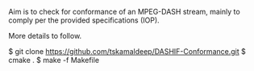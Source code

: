 Aim is to check for conformance of an MPEG-DASH stream, mainly to comply per the provided specifications (IOP).

More details to follow.


$ git clone https://github.com/tskamaldeep/DASHIF-Conformance.git
$ cmake .
$ make -f Makefile

